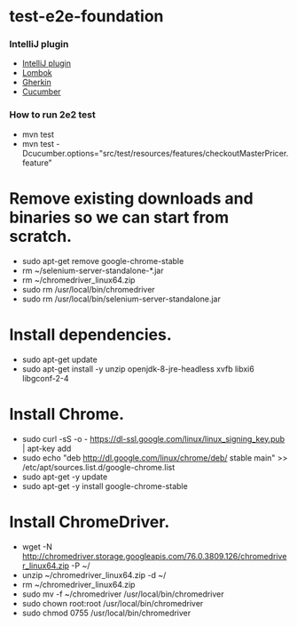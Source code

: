 # test-e2e-foundation

### IntelliJ plugin

- [IntelliJ plugin](https://plugins.jetbrains.com/plugin/8527-google-java-format)
- [Lombok](https://plugins.jetbrains.com/plugin/6317-lombok-plugin)
- [Gherkin](https://plugins.jetbrains.com/plugin/7211-gherkin)
- [Cucumber](https://plugins.jetbrains.com/plugin/7212-cucumber-for-java)

### How to run 2e2 test

- mvn test
- mvn test -Dcucumber.options="src/test/resources/features/checkoutMasterPricer.feature"

# Remove existing downloads and binaries so we can start from scratch.
 - sudo apt-get remove google-chrome-stable
 - rm ~/selenium-server-standalone-*.jar
 - rm ~/chromedriver_linux64.zip
 - sudo rm /usr/local/bin/chromedriver
 - sudo rm /usr/local/bin/selenium-server-standalone.jar

# Install dependencies.
 - sudo apt-get update
 - sudo apt-get install -y unzip openjdk-8-jre-headless xvfb libxi6 libgconf-2-4

# Install Chrome.
 - sudo curl -sS -o - https://dl-ssl.google.com/linux/linux_signing_key.pub | apt-key add
 - sudo echo "deb http://dl.google.com/linux/chrome/deb/ stable main" >> /etc/apt/sources.list.d/google-chrome.list
 - sudo apt-get -y update
 - sudo apt-get -y install google-chrome-stable

# Install ChromeDriver.
 - wget -N http://chromedriver.storage.googleapis.com/76.0.3809.126/chromedriver_linux64.zip -P ~/
 - unzip ~/chromedriver_linux64.zip -d ~/
 - rm ~/chromedriver_linux64.zip
 - sudo mv -f ~/chromedriver /usr/local/bin/chromedriver
 - sudo chown root:root /usr/local/bin/chromedriver
 - sudo chmod 0755 /usr/local/bin/chromedriver

